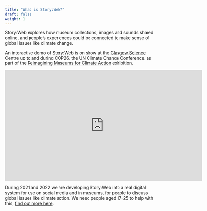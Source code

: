 ```yaml
---
title: "What is Story:Web?"
draft: false
weight: 1
---
```

Story:Web explores how museum collections, images and sounds shared online, and people’s experiences could be connected to make sense of global issues like climate change.

An interactive demo of Story:Web is on show at the [Glasgow Science Centre](https://www.glasgowsciencecentre.org/discover/our-experiences/remimagining-museums-for-climate-action) up to and during [COP26](https://ukcop26.org/), the UN Climate Change Conference, as part of the [Reimagining Museums for Climate Action](https://www.museumsforclimateaction.org/) exhibition.

<iframe title="vimeo-player" src="https://player.vimeo.com/video/562931131" width="640" height="360" frameborder="0" allowfullscreen></iframe>

During 2021 and 2022 we are developing Story:Web into a real digital system for use on social media and in museums, for people to discuss global issues like climate action. We need people aged 17-25 to help with this, [find out more here](/takepart).